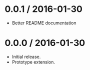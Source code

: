 0.0.1 / 2016-01-30
==================

* Better README documentation

0.0.0 / 2016-01-30
==================

* Initial release.
* Prototype extension.
